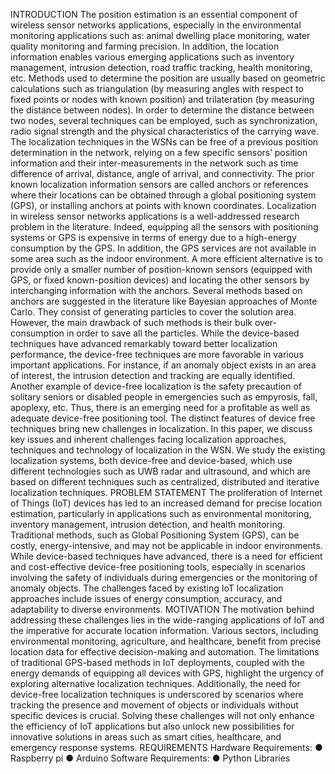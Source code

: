 INTRODUCTION
The position estimation is an essential component of wireless sensor networks applications,
especially in the environmental monitoring applications such as: animal dwelling place
monitoring, water quality monitoring and farming precision. In addition, the location information
enables various emerging applications such as inventory management, intrusion detection, road
traffic tracking, health monitoring, etc. Methods used to determine the position are usually based
on geometric calculations such as triangulation (by measuring angles with respect to fixed points
or nodes with known position) and trilateration (by measuring the distance between nodes). In
order to determine the distance between two nodes, several techniques can be employed, such as
synchronization, radio signal strength and the physical characteristics of the carrying wave. The
localization techniques in the WSNs can be free of a previous position determination in the
network, relying on a few specific sensors’ position information and their inter-measurements in
the network such as time difference of arrival, distance, angle of arrival, and connectivity. The
prior known localization information sensors are called anchors or references where their
locations can be obtained through a global positioning system (GPS), or installing anchors at
points with known coordinates. Localization in wireless sensor networks applications is a
well-addressed research problem in the literature. Indeed, equipping all the sensors with
positioning systems or GPS is expensive in terms of energy due to a high-energy consumption by
the GPS. In addition, the GPS services are not available in some area such as the indoor
environment. A more efficient alternative is to provide only a smaller number of position-known
sensors (equipped with GPS, or fixed known-position devices) and locating the other sensors by
interchanging information with the anchors. Several methods based on anchors are suggested in
the literature like Bayesian approaches of Monte Carlo. They consist of generating particles to
cover the solution area. However, the main drawback of such methods is their bulk
over-consumption in order to save all the particles. While the device-based techniques have
advanced remarkably toward better localization performance, the device-free techniques are
more favorable in various important applications. For instance, if an anomaly object exists in an
area of interest, the intrusion detection and tracking are equally identified. Another example of
device-free localization is the safety precaution of solitary seniors or disabled people in
emergencies such as empyrosis, fall, apoplexy, etc. Thus, there is an emerging need for a
profitable as well as adequate device-free positioning tool. The distinct features of device free
techniques bring new challenges in localization. In this paper, we discuss key issues and inherent
challenges facing localization approaches, techniques and technology of localization in the
WSN. We study the existing localization systems, both device-free and device-based, which use
different technologies such as UWB radar and ultrasound, and which are based on different
techniques such as centralized, distributed and iterative localization techniques.
PROBLEM STATEMENT
The proliferation of Internet of Things (IoT) devices has led to an increased demand for precise
location estimation, particularly in applications such as environmental monitoring, inventory
management, intrusion detection, and health monitoring. Traditional methods, such as Global
Positioning System (GPS), can be costly, energy-intensive, and may not be applicable in indoor
environments. While device-based techniques have advanced, there is a need for efficient and
cost-effective device-free positioning tools, especially in scenarios involving the safety of
individuals during emergencies or the monitoring of anomaly objects. The challenges faced by
existing IoT localization approaches include issues of energy consumption, accuracy, and
adaptability to diverse environments.
MOTIVATION
The motivation behind addressing these challenges lies in the wide-ranging applications of IoT
and the imperative for accurate location information. Various sectors, including environmental
monitoring, agriculture, and healthcare, benefit from precise location data for effective
decision-making and automation. The limitations of traditional GPS-based methods in IoT
deployments, coupled with the energy demands of equipping all devices with GPS, highlight the
urgency of exploring alternative localization techniques. Additionally, the need for device-free
localization techniques is underscored by scenarios where tracking the presence and movement
of objects or individuals without specific devices is crucial. Solving these challenges will not
only enhance the efficiency of IoT applications but also unlock new possibilities for innovative
solutions in areas such as smart cities, healthcare, and emergency response systems.
REQUIREMENTS
Hardware Requirements:
● Raspberry pi
● Arduino
Software Requirements:
● Python Libraries
